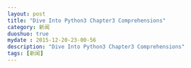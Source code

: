 ```yaml
---
layout: post
title: "Dive Into Python3 Chapter3 Comprehensions"
category: 新闻
duoshuo: true
mydate : 2015-12-20-23-00-56
description: "Dive Into Python3 Chapter3 Comprehensions"
tags: [新闻]
---
```

